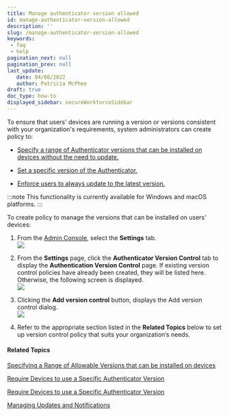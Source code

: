 ```yaml
---
title: Manage authenticator version allowed
id: manage-authenticator-version-allowed
description: ''
slug: /manage-authenticator-version-allowed
keywords: 
 - faq
 - help
pagination_next: null
pagination_prev: null
last_update: 
   date: 04/08/2022
   author: Patricia McPhee
draft: true
doc_type: how-to
displayed_sidebar: secureWorkforceSidebar
---  
```



To ensure that users' devices are running a version or versions consistent with your organization's requirements, system administrators can create policy to:

*   [Specify a range of Authenticator versions that can be installed on devices without the need to update.](/docs/secure-work/workforce-settings/version-control/specifying-a-range-of-allowable-versions-that-can-be-installed-on-devices)

*   [Set a specific version of the Authenticator.](/docs/secure-work/workforce-settings/version-control/require-devices-to-use-a-specific-authenticator-version)
    
*   [Enforce users to always update to the latest version.](/docs/secure-work/workforce-settings/version-control/require-devices-to-always-use-the-latest-authenticator-version)
    

:::note
This functionality is currently available for Windows and macOS platforms.
:::

To create policy to manage the versions that can be installed on users' devices:

1.  From the [Admin Console](/docs/secure-work/workforce-settings/admin-console/admin-console-login), select the **Settings** tab.  
    ![](/images/settings/settings_menu.png)
    
2.  From the **Settings** page, click the **Authenticator Version Control** tab to display the **Authentication Version Control** page. If existing version control policies have already been created, they will be listed here. Otherwise, the following screen is displayed.  
    ![](/images/version-control/add_version_control.png)
    
3.  Clicking the **Add version control** button, displays the Add version control dialog.  
    ![](/images/version-control/add_version_control.png)
    
4.  Refer to the appropriate section listed in the **Related Topics** below to set up version control policy that suits your organization’s needs.
    

#### Related Topics

[Specifying a Range of Allowable Versions that can be installed on devices](/docs/secure-work/workforce-settings/version-control/specifying-a-range-of-allowable-versions-that-can-be-installed-on-devices)

[Require Devices to use a Specific Authenticator Version](/docs/secure-work/workforce-settings/version-control/require-devices-to-use-a-specific-authenticator-version)

[Require Devices to use a Specific Authenticator Version ](/docs/secure-work/workforce-settings/version-control/require-devices-to-always-use-the-latest-authenticator-version)

[Managing Updates and Notifications](/docs/secure-work/workforce-settings/version-control/require-devices-to-always-use-the-latest-authenticator-version)